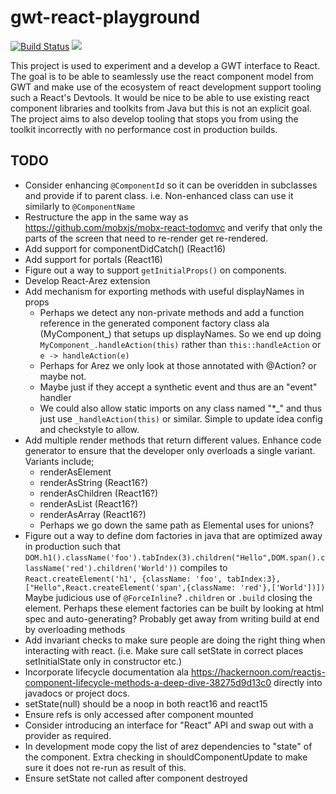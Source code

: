 # gwt-react-playground

[![Build Status](https://secure.travis-ci.org/realityforge/gwt-react-playground.png?branch=master)](http://travis-ci.org/realityforge/gwt-react-playground)
[<img src="https://img.shields.io/maven-central/v/org.realityforge.react/react.svg?label=latest%20release"/>](http://search.maven.org/#search%7Cga%7C1%7Cg%3A%22org.realityforge.react%22%20a%3A%22react%22)

This project is used to experiment and a develop a GWT interface to React. The goal is to be able to
seamlessly use the react component model from GWT and make use of the ecosystem of react development
support tooling such a React's Devtools. It would be nice to be able to use existing react component
libraries and toolkits from Java but this is not an explicit goal. The project aims to also develop
tooling that stops you from using the toolkit incorrectly with no performance cost in production builds.

## TODO

* Consider enhancing `@ComponentId` so it can be overidden in subclasses and provide if to parent class.
  i.e. Non-enhanced class can use it similarly to `@ComponentName`
* Restructure the app in the same way as https://github.com/mobxjs/mobx-react-todomvc and verify  that
  only the parts of the screen that need to re-render get re-rendered.
* Add support for componentDidCatch() (React16)
* Add support for portals (React16)
* Figure out a way to support `getInitialProps()` on components.
* Develop React-Arez extension
* Add mechanism for exporting methods with useful displayNames in props
  - Perhaps we detect any non-private methods and add a function reference in the generated component
    factory class ala (MyComponent_) that setups up displayNames. So we end up doing `MyComponent_.handleAction(this)`
    rather than `this::handleAction` or `e -> handleAction(e)`
  - Perhaps for Arez we only look at those annotated with @Action? or maybe not.
  - Maybe just if they accept a synthetic event and thus are an "event" handler
  - We could also allow static imports on any class named "*_" and thus just use `_handleAction(this)` or similar.
    Simple to update idea config and checkstyle to allow.
* Add multiple render methods that return different values. Enhance code generator to ensure that
  the developer only overloads a single variant. Variants include;
  - renderAsElement
  - renderAsString (React16?)
  - renderAsChildren (React16?)
  - renderAsList (React16?)
  - renderAsArray (React16?)
  - Perhaps we go down the same path as Elemental uses for unions?
* Figure out a way to define dom factories in java that are optimized away in production such that
   `DOM.h1().className('foo').tabIndex(3).children("Hello",DOM.span().className('red').children('World'))`
   compiles to `React.createElement('h1', {className: 'foo', tabIndex:3},["Hello",React.createElement('span',{className: 'red'},['World'])])`
   Maybe judicious use of `@ForceInline`? `.children` or `.build` closing the element. Perhaps these
   element factories can be built by looking at html spec and auto-generating? Probably get away from writing build
   at end by overloading methods
* Add invariant checks to make sure people are doing the right thing when interacting with react.
  (i.e. Make sure call setState in correct places setInitialState only in constructor etc.)
* Incorporate lifecycle documentation ala https://hackernoon.com/reactjs-component-lifecycle-methods-a-deep-dive-38275d9d13c0
  directly into javadocs or project docs.
* setState(null) should be a noop in both react16 and react15
* Ensure refs is only accessed after component mounted
* Consider introducing an interface for "React" API and swap out with a provider as required.
* In development mode copy the list of arez dependencies to "state" of the component. Extra checking in
  shouldComponentUpdate to make sure it does not re-run as result of this.
* Ensure setState not called after component destroyed
